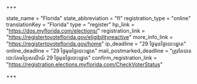 +++

state_name = "Florida"
state_abbreviation = "fl"
registration_type = "online"
translationKey = "Florida"
type = "register"
hp_link = "https://dos.myflorida.com/elections/"
registration_link = "https://registertovoteflorida.gov/eligibilityreactive"
more_info_link = "https://registertovoteflorida.gov/home"
ip_deadline = "29 ថ្ងៃមុនថ្ងៃបោះឆ្នោត"
online_deadline = "29 ថ្ងៃមុនថ្ងៃបោះឆ្នោត"
mail_postmarked_deadline = "ត្រូវតែបានបោះតែមប្រៃសណីយ៍ 29 ថ្ងៃមុនថ្ងៃបោះឆ្នោត"
confirm_registration_link = "https://registration.elections.myflorida.com/CheckVoterStatus"

+++